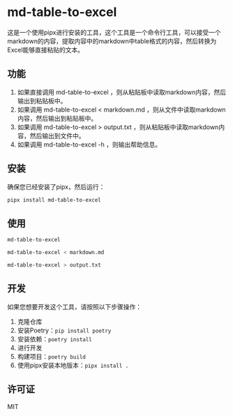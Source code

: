 # md-table-to-excel

这是一个使用pipx进行安装的工具，这个工具是一个命令行工具，可以接受一个markdown的内容，提取内容中的markdown中table格式的内容，然后转换为Excel能够直接粘贴的文本。

## 功能

1. 如果直接调用 md-table-to-excel ，则从粘贴板中读取markdown内容，然后输出到粘贴板中。
2. 如果调用 md-table-to-excel < markdown.md ，则从文件中读取markdown内容，然后输出到粘贴板中。
3. 如果调用 md-table-to-excel > output.txt ，则从粘贴板中读取markdown内容，然后输出到文件中。
4. 如果调用 md-table-to-excel -h ，则输出帮助信息。

## 安装

确保您已经安装了pipx，然后运行：

```bash
pipx install md-table-to-excel
```

## 使用

```bash
md-table-to-excel
```

```bash
md-table-to-excel < markdown.md
```

```bash
md-table-to-excel > output.txt
```

## 开发

如果您想要开发这个工具，请按照以下步骤操作：

1. 克隆仓库
2. 安装Poetry：`pip install poetry`
3. 安装依赖：`poetry install`
4. 进行开发
5. 构建项目：`poetry build`
6. 使用pipx安装本地版本：`pipx install .`

## 许可证

MIT

